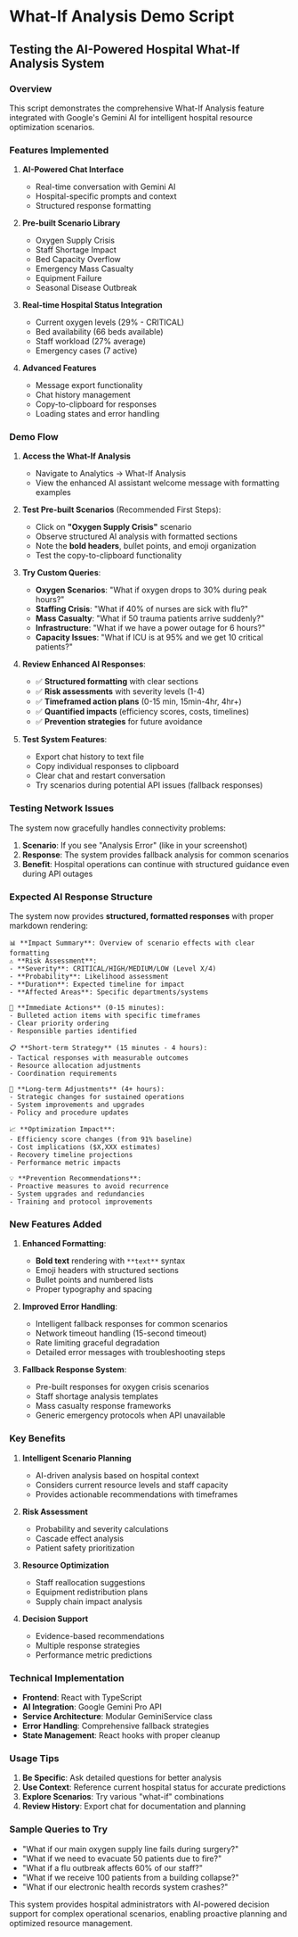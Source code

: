 # What-If Analysis Demo Script

## Testing the AI-Powered Hospital What-If Analysis System

### Overview

This script demonstrates the comprehensive What-If Analysis feature integrated with Google's Gemini AI for intelligent hospital resource optimization scenarios.

### Features Implemented

1. **AI-Powered Chat Interface**

   - Real-time conversation with Gemini AI
   - Hospital-specific prompts and context
   - Structured response formatting

2. **Pre-built Scenario Library**

   - Oxygen Supply Crisis
   - Staff Shortage Impact
   - Bed Capacity Overflow
   - Emergency Mass Casualty
   - Equipment Failure
   - Seasonal Disease Outbreak

3. **Real-time Hospital Status Integration**

   - Current oxygen levels (29% - CRITICAL)
   - Bed availability (66 beds available)
   - Staff workload (27% average)
   - Emergency cases (7 active)

4. **Advanced Features**
   - Message export functionality
   - Chat history management
   - Copy-to-clipboard for responses
   - Loading states and error handling

### Demo Flow

1. **Access the What-If Analysis**

   - Navigate to Analytics → What-If Analysis
   - View the enhanced AI assistant welcome message with formatting examples

2. **Test Pre-built Scenarios** (Recommended First Steps):

   - Click on **"Oxygen Supply Crisis"** scenario
   - Observe structured AI analysis with formatted sections
   - Note the **bold headers**, bullet points, and emoji organization
   - Test the copy-to-clipboard functionality

3. **Try Custom Queries**:

   - **Oxygen Scenarios**: "What if oxygen drops to 30% during peak hours?"
   - **Staffing Crisis**: "What if 40% of nurses are sick with flu?"
   - **Mass Casualty**: "What if 50 trauma patients arrive suddenly?"
   - **Infrastructure**: "What if we have a power outage for 6 hours?"
   - **Capacity Issues**: "What if ICU is at 95% and we get 10 critical patients?"

4. **Review Enhanced AI Responses**:

   - ✅ **Structured formatting** with clear sections
   - ✅ **Risk assessments** with severity levels (1-4)
   - ✅ **Timeframed action plans** (0-15 min, 15min-4hr, 4hr+)
   - ✅ **Quantified impacts** (efficiency scores, costs, timelines)
   - ✅ **Prevention strategies** for future avoidance

5. **Test System Features**:
   - Export chat history to text file
   - Copy individual responses to clipboard
   - Clear chat and restart conversation
   - Try scenarios during potential API issues (fallback responses)

### Testing Network Issues

The system now gracefully handles connectivity problems:

1. **Scenario**: If you see "Analysis Error" (like in your screenshot)
2. **Response**: The system provides fallback analysis for common scenarios
3. **Benefit**: Hospital operations can continue with structured guidance even during API outages

### Expected AI Response Structure

The system now provides **structured, formatted responses** with proper markdown rendering:

```
📊 **Impact Summary**: Overview of scenario effects with clear formatting
⚠️ **Risk Assessment**:
- **Severity**: CRITICAL/HIGH/MEDIUM/LOW (Level X/4)
- **Probability**: Likelihood assessment
- **Duration**: Expected timeline for impact
- **Affected Areas**: Specific departments/systems

🎯 **Immediate Actions** (0-15 minutes):
- Bulleted action items with specific timeframes
- Clear priority ordering
- Responsible parties identified

📋 **Short-term Strategy** (15 minutes - 4 hours):
- Tactical responses with measurable outcomes
- Resource allocation adjustments
- Coordination requirements

🔄 **Long-term Adjustments** (4+ hours):
- Strategic changes for sustained operations
- System improvements and upgrades
- Policy and procedure updates

📈 **Optimization Impact**:
- Efficiency score changes (from 91% baseline)
- Cost implications ($X,XXX estimates)
- Recovery timeline projections
- Performance metric impacts

💡 **Prevention Recommendations**:
- Proactive measures to avoid recurrence
- System upgrades and redundancies
- Training and protocol improvements
```

### New Features Added

1. **Enhanced Formatting**:

   - **Bold text** rendering with `**text**` syntax
   - Emoji headers with structured sections
   - Bullet points and numbered lists
   - Proper typography and spacing

2. **Improved Error Handling**:

   - Intelligent fallback responses for common scenarios
   - Network timeout handling (15-second timeout)
   - Rate limiting graceful degradation
   - Detailed error messages with troubleshooting steps

3. **Fallback Response System**:
   - Pre-built responses for oxygen crisis scenarios
   - Staff shortage analysis templates
   - Mass casualty response frameworks
   - Generic emergency protocols when API unavailable

### Key Benefits

1. **Intelligent Scenario Planning**

   - AI-driven analysis based on hospital context
   - Considers current resource levels and staff capacity
   - Provides actionable recommendations with timeframes

2. **Risk Assessment**

   - Probability and severity calculations
   - Cascade effect analysis
   - Patient safety prioritization

3. **Resource Optimization**

   - Staff reallocation suggestions
   - Equipment redistribution plans
   - Supply chain impact analysis

4. **Decision Support**
   - Evidence-based recommendations
   - Multiple response strategies
   - Performance metric predictions

### Technical Implementation

- **Frontend**: React with TypeScript
- **AI Integration**: Google Gemini Pro API
- **Service Architecture**: Modular GeminiService class
- **Error Handling**: Comprehensive fallback strategies
- **State Management**: React hooks with proper cleanup

### Usage Tips

1. **Be Specific**: Ask detailed questions for better analysis
2. **Use Context**: Reference current hospital status for accurate predictions
3. **Explore Scenarios**: Try various "what-if" combinations
4. **Review History**: Export chat for documentation and planning

### Sample Queries to Try

- "What if our main oxygen supply line fails during surgery?"
- "What if we need to evacuate 50 patients due to fire?"
- "What if a flu outbreak affects 60% of our staff?"
- "What if we receive 100 patients from a building collapse?"
- "What if our electronic health records system crashes?"

This system provides hospital administrators with AI-powered decision support for complex operational scenarios, enabling proactive planning and optimized resource management.
